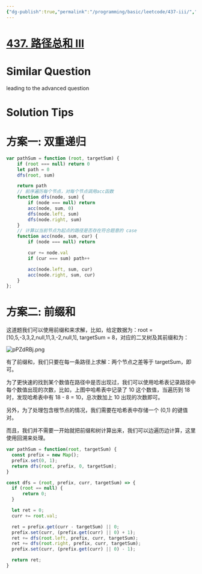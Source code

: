```yaml
---
{"dg-publish":true,"permalink":"/programming/basic/leetcode/437-iii/","tags":["leetcode/tree/traversal/path","leetcode/tree/traversal/linear","leetcode/prefix-sum","leetcode/unsolved","leetcode/backtracking"]}
---
```



# [437. 路径总和 III](https://leetcode.cn/problems/path-sum-iii/)

# Similar Question

leading to the advanced question

# Solution Tips

# 方案一: 双重递归

```js
var pathSum = function (root, targetSum) {
    if (root === null) return 0
    let path = 0
    dfs(root, sum)

    return path
    // 前序遍历每个节点，对每个节点调用acc函数
    function dfs(node, sum) {
        if (node === null) return
        acc(node, sum, 0)
        dfs(node.left, sum)
        dfs(node.right, sum)
    }
    // 计算以当前节点为起点的路径是否存在符合题意的 case
    function acc(node, sum, cur) {
        if (node === null) return

        cur += node.val
        if (cur === sum) path++

        acc(node.left, sum, cur)
        acc(node.right, sum, cur)
    }
};
```

# 方案二: 前缀和

这道题我们可以使用前缀和来求解，比如，给定数据为：root = [10,5,-3,3,2,null,11,3,-2,null,1], targetSum = 8，对应的二叉树及其前缀和为：

![pPZdRBj.png](https://s1.ax1x.com/2023/08/09/pPZdRBj.png)

有了前缀和，我们只要在每一条路径上求解：两个节点之差等于 targetSum，即可。

为了更快速的找到某个数值在路径中是否出现过，我们可以使用哈希表记录路径中每个数值出现的次数，比如，上图中哈希表中记录了 10 这个数值，当遍历到 18 时，发现哈希表中有 18 - 8 = 10，总次数加上 10 出现的次数即可。

另外，为了处理包含根节点的情况，我们需要在哈希表中存储一个 (0,1) 的键值对。

而且，我们并不需要一开始就把前缀和树计算出来，我们可以边遍历边计算，这里使用回溯来处理。

  ```js
var pathSum = function(root, targetSum) {
    const prefix = new Map();
    prefix.set(0, 1);
    return dfs(root, prefix, 0, targetSum);
}

const dfs = (root, prefix, curr, targetSum) => {
    if (root == null) {
        return 0;
    }

    let ret = 0;
    curr += root.val;

    ret = prefix.get(curr - targetSum) || 0;
    prefix.set(curr, (prefix.get(curr) || 0) + 1);
    ret += dfs(root.left, prefix, curr, targetSum);
    ret += dfs(root.right, prefix, curr, targetSum);
    prefix.set(curr, (prefix.get(curr) || 0) - 1);

    return ret;
}
```
